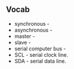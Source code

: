## Vocab
- synchronous -
- asynchronous -
- master -
- slave - 
- serial computer bus - 
- SCL - serial clock line.
- SDA - serial data line. 